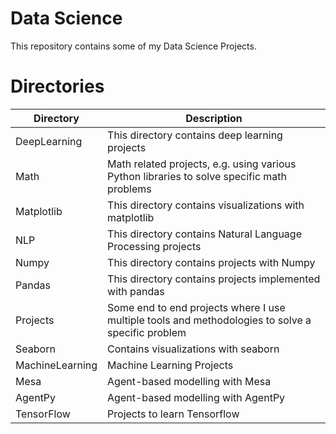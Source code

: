 # Data Science

This repository contains some of my Data Science Projects. 


# Directories

| Directory       | Description                                                                                       |
|-----------------|---------------------------------------------------------------------------------------------------|
| DeepLearning    | This directory contains deep learning projects                                                    |
| Math            | Math related projects, e.g. using various Python libraries to solve specific math problems        |
| Matplotlib      | This directory contains visualizations with matplotlib                                            |
| NLP             | This directory contains Natural Language Processing projects                                      |
| Numpy           | This directory contains projects with Numpy                                                       |
| Pandas          | This directory contains projects implemented with pandas                                          |
| Projects        | Some end to end projects where I use multiple tools and methodologies to solve a specific problem |
| Seaborn         | Contains visualizations with seaborn                                                              |
| MachineLearning | Machine Learning Projects                                                                         |
| Mesa            | Agent-based modelling with Mesa                                                                   |
| AgentPy         | Agent-based modelling with AgentPy                                                                |
| TensorFlow      | Projects to learn Tensorflow                                                                      |
